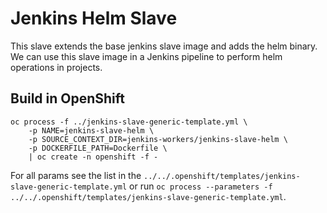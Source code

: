 # Jenkins Helm Slave

This slave extends the base jenkins slave image and adds the helm binary. We can use this slave image in a Jenkins pipeline to perform helm operations in projects.

## Build in OpenShift
```shell
oc process -f ../jenkins-slave-generic-template.yml \
    -p NAME=jenkins-slave-helm \
    -p SOURCE_CONTEXT_DIR=jenkins-workers/jenkins-slave-helm \
    -p DOCKERFILE_PATH=Dockerfile \
    | oc create -n openshift -f -
```
For all params see the list in the `../../.openshift/templates/jenkins-slave-generic-template.yml` or run `oc process --parameters -f ../../.openshift/templates/jenkins-slave-generic-template.yml`.
